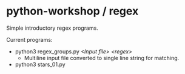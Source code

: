 # python-workshop / regex

Simple introductory regex programs.

Current programs:

* python3 regex_groups.py *&lt;Input file&gt;* *&lt;regex&gt;*
    - Multiline input file converted to single line string for matching.
* python3 stars_01.py
